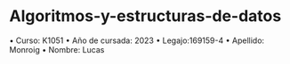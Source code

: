 # Algoritmos-y-estructuras-de-datos


• Curso: K1051
• Año de cursada: 2023
• Legajo:169159-4
• Apellido: Monroig
• Nombre: Lucas
